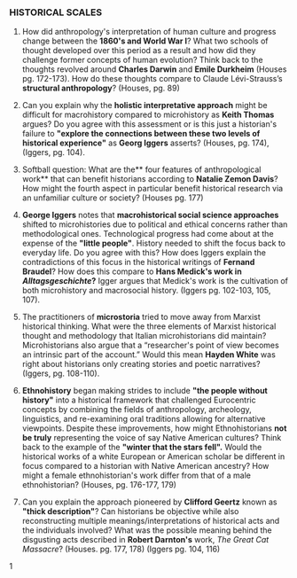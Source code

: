 ### HISTORICAL SCALES

1. How did anthropology's interpretation of human culture and progress change between the **1860's and World War I**? What two schools of thought developed over this period as a result and how did they challenge former concepts of human evolution? Think back to the thoughts revolved around **Charles Darwin** and **Emile Durkheim** (Houses pg. 172-173). How do these thoughts compare to Claude Lévi-Strauss’s **structural anthropology**? (Houses, pg. 89)

2. Can you explain why the **holistic interpretative approach** might be difficult for macrohistory compared to microhistory as **Keith Thomas** argues? Do you agree with this assessment or is this just a historian's failure to **"explore the connections between these two levels of historical experience"** as **Georg Iggers** asserts? (Houses, pg. 174), (Iggers, pg. 104).

3. Softball question: What are the** four features of anthropological work** that can benefit historians according to **Natalie Zemon Davis**? How might the fourth aspect in particular benefit historical research via an unfamiliar culture or society? (Houses pg. 177) 

4. **George Iggers** notes that **macrohistorical social science approaches** shifted to microhistories due to political and ethical concerns rather than methodological ones. Technological progress had come about at the expense of the **"little people"**. History needed to shift the focus back to everyday life. Do you agree with this? How does Iggers explain the contradictions of this focus in the historical writings of **Fernand Braudel**? How does this compare to **Hans Medick's work in *Alltagsgeschichte*?** Igger argues that Medick's work is the cultivation of both microhistory and macrosocial history. (Iggers pg. 102-103, 105, 107).

5. The practitioners of **microstoria** tried to move away from Marxist historical thinking. What were the three elements of Marxist historical thought and methodology that Italian microhistorians did maintain? Microhistorians also argue that a “researcher's point of view becomes an intrinsic part of the account.” Would this mean **Hayden White** was right about historians only creating stories and poetic narratives? (Iggers, pg. 108-110).

6. **Ethnohistory** began making strides to include **"the people without history"** into a historical framework that challenged Eurocentric concepts by combining the fields of anthropology, archeology, linguistics, and re-examining oral traditions allowing for alternative viewpoints. Despite these improvements, how might Ethnohistorians **not be truly** representing the voice of say Native American cultures? Think back to the example of the **"winter that the stars fell".** Would the historical works of a white European or American scholar be different in focus compared to a historian with Native American ancestry? How might a female ethnohistorian's work differ from that of a male ethnohistorian? (Houses, pg. 176-177, 179)

7. Can you explain the approach pioneered by **Clifford Geertz** known as **"thick description"**? Can historians be objective while also reconstructing multiple meanings/interpretations of historical acts and the individuals involved? What was the possible meaning behind the disgusting acts described in **Robert Darnton's** work, *The Great Cat Massacre*? (Houses. pg. 177, 178) (Iggers pg. 104, 116)

1
